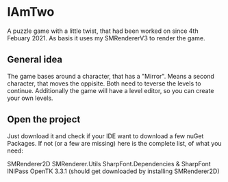 # IAmTwo
A puzzle game with a little twist, that had been worked on since 4th Febuary 2021.
As basis it uses my SMRendererV3 to render the game.

## General idea
The game bases around a character, that has a "Mirror". Means a second character, that moves the oppisite.
Both need to teverse the levels to continue.
Additionally the game will have a level editor, so you can create your own levels.

## Open the project
Just download it and check if your IDE want to download a few nuGet Packages.
If not (or a few are missing) here is the complete list, of what you need:

SMRenderer2D
SMRenderer.Utils
SharpFont.Dependencies & SharpFont
INIPass
OpenTK 3.3.1 (should get downloaded by installing SMRenderer2D)
